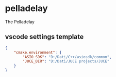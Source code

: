 # pelladelay
The Pelladelay

## vscode settings template

```json
{
	"cmake.environment": {
		"ASIO_SDK": "D:/Dati/C++/asiosdk/common",
		"JUCE_DIR": "D:/Dati/JUCE projects/JUCE"
	}
}
```